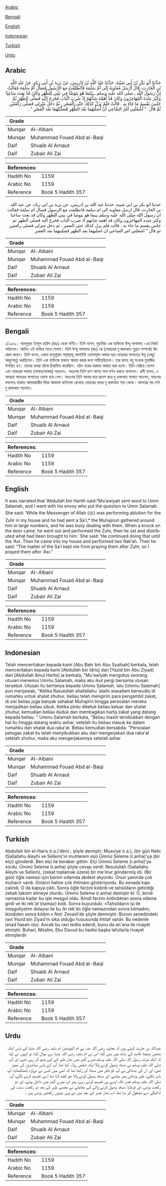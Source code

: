 [Arabic](#arabic)

[Bengali](#bengali)

[English](#english)

[Indonesian](#indonesian)

[Turkish](#turkish)

[Urdu](#urdu)

## Arabic


<div dir="rtl" lang="ar" style={{fontSize:'larger',backgroundColor:'#f8f9fa',padding:20}}>
حَدَّثَنَا أَبُو بَكْرِ بْنُ أَبِي شَيْبَةَ، حَدَّثَنَا عَبْدُ اللَّهِ بْنُ إِدْرِيسَ، عَنْ يَزِيدَ بْنِ أَبِي زِيَادٍ، عَنْ عَبْدِ اللَّهِ بْنِ الْحَارِثِ، قَالَ أَرْسَلَ مُعَاوِيَةُ إِلَى أُمِّ سَلَمَةَ فَانْطَلَقْتُ مَعَ الرَّسُولِ فَسَأَلَ أُمَّ سَلَمَةَ فَقَالَتْ إِنَّ رَسُولَ اللَّهِ ـ صلى الله عليه وسلم ـ بَيْنَمَا هُوَ يَتَوَضَّأُ فِي بَيْتِي لِلظُّهْرِ وَكَانَ قَدْ بَعَثَ سَاعِيًا وَكَثُرَ عِنْدَهُ الْمُهَاجِرُونَ وَكَانَ قَدْ أَهَمَّهُ شَأْنُهُمْ إِذْ ضُرِبَ الْبَابُ فَخَرَجَ إِلَيْهِ فَصَلَّى الظُّهْرَ ثُمَّ جَلَسَ يَقْسِمُ مَا جَاءَ بِهِ ‏.‏ قَالَتْ فَلَمْ يَزَلْ كَذَلِكَ حَتَّى الْعَصْرِ ‏.‏ ثُمَّ دَخَلَ مَنْزِلِي فَصَلَّى رَكْعَتَيْنِ ثُمَّ قَالَ ‏ "‏ أَشْغَلَنِي أَمْرُ السَّاعِي أَنْ أُصَلِّيَهُمَا بَعْدَ الظُّهْرِ فَصَلَّيْتُهُمَا بَعْدَ الْعَصْرِ ‏"‏ ‏.‏
</div>
<div style={{backgroundColor:'#f8f9fa',padding:20, marginBottom: 10}}><table> <thead> <tr> <th>Grade</th> <th></th> </tr> </thead> <tbody> <tr><td>Munqar</td><td>Al-Albani</td></tr><tr><td>Munqar</td><td>Muhammad Fouad Abd al-Baqi</td></tr><tr><td>Daif</td><td>Shuaib Al Arnaut</td></tr><tr><td>Daif</td><td>Zubair Ali Zai</td></tr></tbody></table><table> <thead> <tr> <th>References:</th> <th></th> </tr> </thead> <tbody><tr><td>Hadith No</td><td>1159</td></tr><tr><td>Arabic No</td><td>1159</td></tr><tr><td>Reference</td><td>Book 5 Hadith 357</td></tr></tbody></table></div>


<div dir="rtl" lang="ar" style={{fontSize:'larger',backgroundColor:'#f8f9fa',padding:20}}>
حدثنا ابو بكر بن ابي شيبة، حدثنا عبد الله بن ادريس، عن يزيد بن ابي زياد، عن عبد الله بن الحارث، قال ارسل معاوية الى ام سلمة فانطلقت مع الرسول فسال ام سلمة فقالت ان رسول الله صلى الله عليه وسلم بينما هو يتوضا في بيتي للظهر وكان قد بعث ساعيا وكثر عنده المهاجرون وكان قد اهمه شانهم اذ ضرب الباب فخرج اليه فصلى الظهر ثم جلس يقسم ما جاء به . قالت فلم يزل كذلك حتى العصر . ثم دخل منزلي فصلى ركعتين ثم قال " اشغلني امر الساعي ان اصليهما بعد الظهر فصليتهما بعد العصر
</div>
<div style={{backgroundColor:'#f8f9fa',padding:20, marginBottom: 10}}><table> <thead> <tr> <th>Grade</th> <th></th> </tr> </thead> <tbody> <tr><td>Munqar</td><td>Al-Albani</td></tr><tr><td>Munqar</td><td>Muhammad Fouad Abd al-Baqi</td></tr><tr><td>Daif</td><td>Shuaib Al Arnaut</td></tr><tr><td>Daif</td><td>Zubair Ali Zai</td></tr></tbody></table><table> <thead> <tr> <th>References:</th> <th></th> </tr> </thead> <tbody><tr><td>Hadith No</td><td>1159</td></tr><tr><td>Arabic No</td><td>1159</td></tr><tr><td>Reference</td><td>Book 5 Hadith 357</td></tr></tbody></table></div>

## Bengali


<div dir="ltr" lang="bn" style={{fontSize:'larger',backgroundColor:'#f8f9fa',padding:20}}>
১/১১৫৯। আবদুল্লাহ ইবনুল হারিস (রহঃ) থেকে বর্ণিত। তিনি বলেন, মুয়াবিয়া এক ব্যক্তিকে উম্মু সালামাহ -এর নিকট পাঠালেন। আমিও এই ব্যক্তির সাথে গেলাম। তিনি উম্মু সালামাহ (রাঃ) কে (যোহরের দু রাকআত সুন্নাত সম্পর্কে) জিজ্ঞেস করেন। তিনি বলেন, একদা রাসূলুল্লাহ সাল্লাল্লাহু আলাইহি ওয়াসাল্লাম আমার ঘরে যোহরের সালাতের উযূ (ওজু/অজু/অযু) করছিলেন। তিনি এক ব্যক্তিকে যাকাত আদায় করার জন্য পাঠিয়েছিলেন। তার কাছে বহু সংখ্যক মুহাজির উপস্থিত হন। তাদের অবস্থা তাঁকে চিন্তান্বিত করেছিল। হঠাৎ ঘরের দরজায় আঘাত করা হলো। তিনি বেরিয়ে গেলেন এবং যোহরের সালাত (নামায/নামাজ) পড়লেন। অতঃপর তিনি বসে আগত মাল বণ্টন করতে লাগলেন। রাবী বলেন, এ অবস্থায় আসরের সালাতের ওয়াক্ত হয়ে গেল। অতঃপর তিনি আমার ঘরে প্রবেশ করে দু রাকআত সালাত পড়লেন, অতঃপর বললেনঃ যাকাত আদায়কারীর বিষয় আমাকে ব্যতিব্যস্ত রেখেছে যোহরের পরের দু রাকআত পড়া থেকে। আসরের পর সেই দু রাকআত পড়লাম।
</div>
<div style={{backgroundColor:'#f8f9fa',padding:20, marginBottom: 10}}><table> <thead> <tr> <th>Grade</th> <th></th> </tr> </thead> <tbody> <tr><td>Munqar</td><td>Al-Albani</td></tr><tr><td>Munqar</td><td>Muhammad Fouad Abd al-Baqi</td></tr><tr><td>Daif</td><td>Shuaib Al Arnaut</td></tr><tr><td>Daif</td><td>Zubair Ali Zai</td></tr></tbody></table><table> <thead> <tr> <th>References:</th> <th></th> </tr> </thead> <tbody><tr><td>Hadith No</td><td>1159</td></tr><tr><td>Arabic No</td><td>1159</td></tr><tr><td>Reference</td><td>Book 5 Hadith 357</td></tr></tbody></table></div>

## English


<div dir="ltr" lang="en" style={{fontSize:'larger',backgroundColor:'#f8f9fa',padding:20}}>
It was narrated that ‘Abdullah bin Harith said:“Mu’awiyah sent word to Umm Salamah, and I went with his envoy who put the question to Umm Salamah. She said: ‘While the Messenger of Allah (ﷺ) was performing ablution for the Zuhr in my house and he had sent a Sa’i,* the Muhajirun gathered around him in large numbers, and he was busy dealing with them. When a knock on the door came, he went out and performed the Zuhr, then he sat and distributed what had been brought to him.’ She said: ‘He continued doing that until the ‘Asr. Then he came into my house and performed two Rak’ah. Then he said: “The matter of the Sa’i kept me from praying them after Zuhr, so I prayed them after ‘Asr.”
</div>
<div style={{backgroundColor:'#f8f9fa',padding:20, marginBottom: 10}}><table> <thead> <tr> <th>Grade</th> <th></th> </tr> </thead> <tbody> <tr><td>Munqar</td><td>Al-Albani</td></tr><tr><td>Munqar</td><td>Muhammad Fouad Abd al-Baqi</td></tr><tr><td>Daif</td><td>Shuaib Al Arnaut</td></tr><tr><td>Daif</td><td>Zubair Ali Zai</td></tr></tbody></table><table> <thead> <tr> <th>References:</th> <th></th> </tr> </thead> <tbody><tr><td>Hadith No</td><td>1159</td></tr><tr><td>Arabic No</td><td>1159</td></tr><tr><td>Reference</td><td>Book 5 Hadith 357</td></tr></tbody></table></div>

## Indonesian


<div dir="ltr" lang="id" style={{fontSize:'larger',backgroundColor:'#f8f9fa',padding:20}}>
Telah menceritakan kepada kami [Abu Bakr bin Abu Syaibah] berkata, telah menceritakan kepada kami [Abdullah bin Idris] dari [Yazid bin Abu Ziyad] dari [Abdullah Ibnul Harits] ia berkata, "Mu'awiyah mengutus seorang utusan menemui Ummu Salamah, maka aku ikut pergi bersama utusan tersebut. Utusan itu bertanya kepada Ummu Salamah, lalu [Ummu Salamah] pun menjawab, "Ketika Rasulullah shallallahu 'alaihi wasallam berwudlu di rumahku untuk shalat zhuhur, beliau telah mengirim para pengambil zakat, di sisi beliau juga banyak sahabat Muhajirin hingga persoalan mereka menjadikan beliau sibuk. Ketika pintu diketuk beliau keluar dan shalat zhuhur, kemudian beliau duduk dan membagikan harta zakat yang datang kepada beliau. " Ummu Salamah berkata, "Beliau masih tersibukkan dengan hal itu hingga datang waktu ashar, setelah itu beliau masuk ke dalam rumahku dan shalat dua raka'at. Beliau kemudian bersabda: "Persoalan petugas zakat itu telah menyibukkan aku dari mengerjakan dua raka'at setelah zhuhur, maka aku mengerjakannya setelah ashar
</div>
<div style={{backgroundColor:'#f8f9fa',padding:20, marginBottom: 10}}><table> <thead> <tr> <th>Grade</th> <th></th> </tr> </thead> <tbody> <tr><td>Munqar</td><td>Al-Albani</td></tr><tr><td>Munqar</td><td>Muhammad Fouad Abd al-Baqi</td></tr><tr><td>Daif</td><td>Shuaib Al Arnaut</td></tr><tr><td>Daif</td><td>Zubair Ali Zai</td></tr></tbody></table><table> <thead> <tr> <th>References:</th> <th></th> </tr> </thead> <tbody><tr><td>Hadith No</td><td>1159</td></tr><tr><td>Arabic No</td><td>1159</td></tr><tr><td>Reference</td><td>Book 5 Hadith 357</td></tr></tbody></table></div>

## Turkish


<div dir="ltr" lang="tr" style={{fontSize:'larger',backgroundColor:'#f8f9fa',padding:20}}>
Abdullah bin el-Haris (r.a.)'den) ; şöyle demiştir: Muaviye (r.a.), (bir gün Nebi (Sallallahu Aleyhi ve Sellem)'in muhterem eşi) Ümmü Seleme (r.anha)'ya (bir elçi) gönderdi. Ben elçi ile beraber gittim. Elçi Ümmü Seleme (r.anha)'ya sordu. Ümmü Seleme (r.anha) şöyle cevap verdi: Resulullah (Sallallahu Aleyhi ve Sellem), (zekat toplamak üzere) bir me'mur göndermiş idi. (Bir gün) öğle namazı için benim odamda abdest alıyordu. Onun yanında çok muhacir vardı. Onların haline çok ihtimam gösteriyordu. Bu esnada kapı çalındı. O da kapıya çıktı. Sonra öğle farzını kıldırdı ve tahsildarın getirdiği zekatı taksim etmeye oturdu. Ümmü Seleme (r.anha) demiştir ki: O, ikindi namazına kadar bu işle meşgul oldu. İkindi farzını kıldırdıktan sonra odama girdi ve iki rek'at (namaz) kıldı. Sonra buyurduki: «Tahsildarın işi ile meşguliyetim dolayısı ile bu iki rek'atı öğle namazından sonra kılmadım, ikindiden sonra kıldım.» Not: Zevaid'de şöyle denmiştir: Bunun senedindeki ravi Yezid bin Ziyad'm sika olduğu hususunda ihtilaf vardır. Bu nedenle isnad hasen olur. Ancak bu ravi tedIis ederdi, bunu da an'ana ile rivayet etmiştir. Buhari, MüsIim, Ebu Davud bu hadisi başka lafızlarla rivayet etmişlerdir
</div>
<div style={{backgroundColor:'#f8f9fa',padding:20, marginBottom: 10}}><table> <thead> <tr> <th>Grade</th> <th></th> </tr> </thead> <tbody> <tr><td>Munqar</td><td>Al-Albani</td></tr><tr><td>Munqar</td><td>Muhammad Fouad Abd al-Baqi</td></tr><tr><td>Daif</td><td>Shuaib Al Arnaut</td></tr><tr><td>Daif</td><td>Zubair Ali Zai</td></tr></tbody></table><table> <thead> <tr> <th>References:</th> <th></th> </tr> </thead> <tbody><tr><td>Hadith No</td><td>1159</td></tr><tr><td>Arabic No</td><td>1159</td></tr><tr><td>Reference</td><td>Book 5 Hadith 357</td></tr></tbody></table></div>

## Urdu


<div dir="rtl" lang="ur" style={{fontSize:'larger',backgroundColor:'#f8f9fa',padding:20}}>
عبداللہ بن حارث کہتے ہیں کہ معاویہ رضی اللہ عنہ نے ام المؤمنین ام سلمہ رضی اللہ عنہا کے پاس ایک شخص بھیجا، قاصد کے ساتھ میں بھی گیا، اس نے ام سلمہ رضی اللہ عنہا سے سوال کیا، تو انہوں نے کہا کہ ایک مرتبہ رسول اللہ صلی اللہ علیہ وسلم میرے گھر میں نماز ظہر کے لیے وضو کر رہے تھے، اور آپ صلی اللہ علیہ وسلم نے صدقہ وصول کرنے والا ایک شخص روانہ کیا تھا، آپ کے پاس مہاجرین کی بھیڑ تھی، اور ان کی بدحالی نے آپ کو فکر میں مبتلا کر رکھا تھا کہ اتنے میں کسی نے دروازہ کھٹکھٹایا، آپ باہر نکلے، ظہر پڑھائی پھر بیٹھے، اور صدقہ وصول کرنے والا جو کچھ لایا تھا اسے تقسیم کرنے لگے، آپ صلی اللہ علیہ وسلم عصر تک ایسے ہی تقسیم کرتے رہے، پھر آپ میرے گھر میں داخل ہوئے، اور دو رکعت پڑھی، اور فرمایا: صدقہ وصول کرنے والے کے معاملے نے مجھے ظہر کے بعد دو رکعت سنت کی ادائیگی سے مشغول کر دیا تھا، اب نماز عصر کے بعد میں نے وہی دونوں رکعتیں پڑھی ہیں ۔
</div>
<div style={{backgroundColor:'#f8f9fa',padding:20, marginBottom: 10}}><table> <thead> <tr> <th>Grade</th> <th></th> </tr> </thead> <tbody> <tr><td>Munqar</td><td>Al-Albani</td></tr><tr><td>Munqar</td><td>Muhammad Fouad Abd al-Baqi</td></tr><tr><td>Daif</td><td>Shuaib Al Arnaut</td></tr><tr><td>Daif</td><td>Zubair Ali Zai</td></tr></tbody></table><table> <thead> <tr> <th>References:</th> <th></th> </tr> </thead> <tbody><tr><td>Hadith No</td><td>1159</td></tr><tr><td>Arabic No</td><td>1159</td></tr><tr><td>Reference</td><td>Book 5 Hadith 357</td></tr></tbody></table></div>